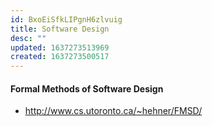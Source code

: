 ```yaml
---
id: BxoEiSfkLIPgnH6zlvuig
title: Software Design
desc: ""
updated: 1637273513969
created: 1637273500517
---
```


#### Formal Methods of Software Design

- http://www.cs.utoronto.ca/~hehner/FMSD/
